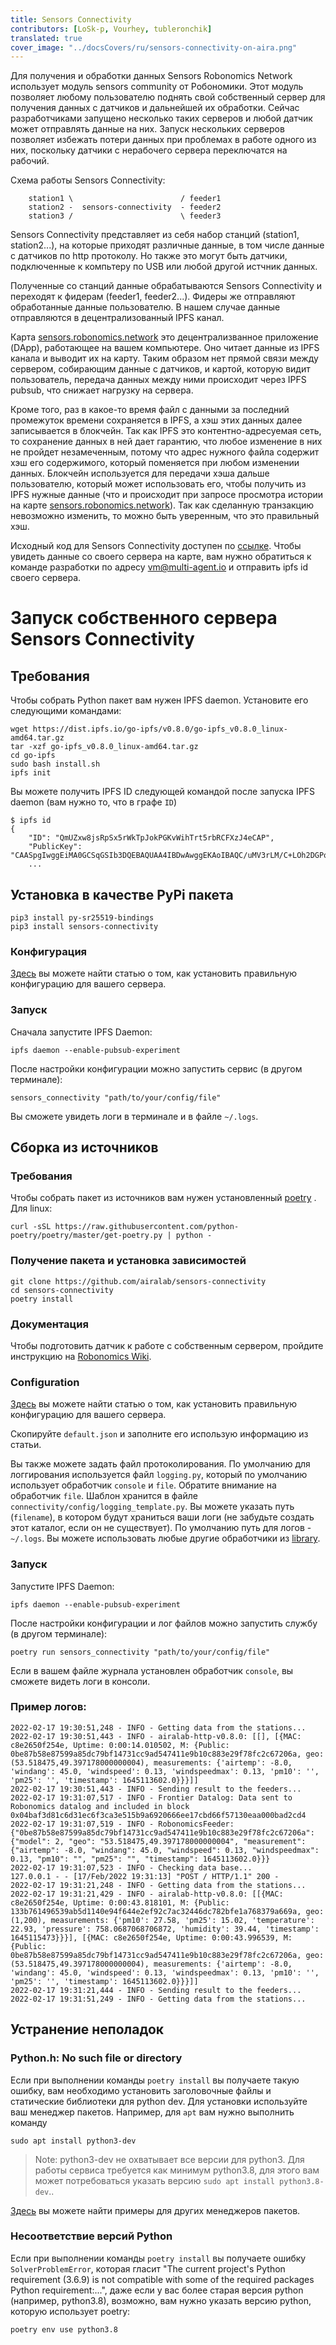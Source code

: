 ```yaml
---
title: Sensors Connectivity
contributors: [LoSk-p, Vourhey, tubleronchik]
translated: true
cover_image: "../docsCovers/ru/sensors-connectivity-on-aira.png"
---
```


Для получения и обработки данных Sensors Robonomics Network использует модуль sensors community от Робономики. Этот модуль позволяет любому пользователю поднять свой собственный сервер для получения данных с датчиков и дальнейшей их обработки. Сейчас разработчиками запущено несколько таких серверов и любой датчик может отправлять данные на них. Запуск нескольких серверов позволяет избежать потери данных при проблемах в работе одного из них, поскольку датчики с нерабочего сервера переключатся на рабочий.

Схема работы Sensors Connectivity:

```
    station1 \                        / feeder1
    station2 -  sensors-connectivity  - feeder2
    station3 /                        \ feeder3
```

Sensors Connectivity представляет из себя набор станций (station1, station2...), на которые приходят различные данные, в том числе данные с датчиков по http протоколу. Но также это могут быть датчики, подключенные к компьтеру по USB или любой другой истчник данных.

Полученные со станций данные обрабатываются Sensors Connectivity и переходят к фидерам (feeder1, feeder2...). Фидеры же отправляют обработанные данные пользователю. В нашем случае данные отправляются в децентрализованный IPFS канал.

Карта [sensors.robonomics.network](https://sensors.robonomics.network/) это децентрализванное приложение (DApp), работающее на вашем компьютере. Оно читает данные из IPFS канала и выводит их на карту. Таким образом нет прямой связи между сервером, собирающим данные с датчиков, и картой, которую видит пользователь, передача данных между ними происходит через IPFS pubsub, что снижает нагрузку на сервера.

Кроме того, раз в какое-то время файл с данными за последний промежуток времени сохраняется в IPFS, а хэш этих данных далее записывается в блокчейн. Так как IPFS это контентно-адресуемая сеть, то сохранение данных в ней дает гарантию, что любое изменение в них не пройдет незамеченным, потому что адрес нужного файла содержит хэш его содержимого, который поменяется при любом изменении данных. Блокчейн используется для передачи хэша дальше пользователю, который может использовать его, чтобы получить из IPFS нужные данные (что и происходит при запросе просмотра истории на карте [sensors.robonomics.network](https://sensors.robonomics.network/)). Так как сделанную транзакцию невозможно изменить, то можно быть уверенным, что это правильный хэш.

Исходный код для Sensors Connectivity доступен по [ссылке](https://github.com/airalab/sensors-connectivity). Чтобы увидеть данные со своего сервера на карте, вам нужно обратиться к команде разработки по адресу vm@multi-agent.io и отправить ipfs id своего сервера.

# Запуск собственного сервера Sensors Connectivity

## Требования

Чтобы собрать Python пакет вам нужен IPFS daemon. Установите его следующими командами:

```
wget https://dist.ipfs.io/go-ipfs/v0.8.0/go-ipfs_v0.8.0_linux-amd64.tar.gz
tar -xzf go-ipfs_v0.8.0_linux-amd64.tar.gz
cd go-ipfs
sudo bash install.sh 
ipfs init
```
Вы можете получить IPFS ID следующей командой после запуска IPFS daemon (вам нужно то, что в графе `ID`)

```console
$ ipfs id
{
	"ID": "QmUZxw8jsRpSx5rWkTpJokPGKvWihTrt5rbRCFXzJ4eCAP",
	"PublicKey": "CAASpgIwggEiMA0GCSqGSIb3DQEBAQUAA4IBDwAwggEKAoIBAQC/uMV3rLM/C+LOh2DGPo3chr+VM+vyYMKi...
    ...
```

## Установка в качестве PyPi пакета

```
pip3 install py-sr25519-bindings
pip3 install sensors-connectivity
```

### Конфигурация

[Здесь](/docs/configuration-options-description/) вы можете найти статью о том, как установить правильную конфигурацию для вашего сервера.

### Запуск

Сначала запустите IPFS Daemon:

```
ipfs daemon --enable-pubsub-experiment
```
После настройки конфигурации можно запустить сервис (в другом терминале):

```
sensors_connectivity "path/to/your/config/file"
```

Вы сможете увидеть логи в терминале и в файле `~/.logs`.

## Сборка из источников
### Требования

Чтобы собрать пакет из источников вам нужен установленный [poetry](https://python-poetry.org/docs/#osx--linux--bashonwindows-install-instructions) . Для linux:

```
curl -sSL https://raw.githubusercontent.com/python-poetry/poetry/master/get-poetry.py | python -
```

### Получение пакета и установка зависимостей

```
git clone https://github.com/airalab/sensors-connectivity
cd sensors-connectivity
poetry install
```

### Документация

Чтобы подготовить датчик к работе с собственным сервером, пройдите инструкцию на [Robonomics Wiki](/docs/connect-sensor-to-robonomics/).

### Configuration

[Здесь](/docs/configuration-options-description/) вы можете найти статью о том, как установить правильную конфигурацию для вашего сервера.

Скопируйте `default.json` и заполните его использую информацию из статьи.

Вы также можете задать файл протоколирования. По умолчанию для логгирования используется файл `logging.py`, который по умолчанию использует обработчик `console` и `file`. Обратите внимание на обработчик `file`. Шаблон хранится в файле `connectivity/config/logging_template.py`. Вы можете указать путь (`filename`), в котором будут храниться ваши логи (не забудьте создать этот каталог, если он не существует). По умолчанию путь для логов - `~/.logs`. Вы можете использовать любые другие обработчики из [library](https://docs.python.org/3.8/library/logging.html).

### Запуск

Запустите IPFS Daemon:

```
ipfs daemon --enable-pubsub-experiment
```
После настройки конфигурации и лог файлов можно запустить службу (в другом терминале):

```
poetry run sensors_connectivity "path/to/your/config/file"  
```
Если в вашем файле журнала установлен обработчик `console`, вы сможете видеть логи в консоли.

### Пример логов:

```
2022-02-17 19:30:51,248 - INFO - Getting data from the stations...
2022-02-17 19:30:51,443 - INFO - airalab-http-v0.8.0: [[], [{MAC: c8e2650f254e, Uptime: 0:00:14.010502, M: {Public: 0be87b58e87599a85dc79bf14731cc9ad547411e9b10c883e29f78fc2c67206a, geo: (53.518475,49.397178000000004), measurements: {'airtemp': -8.0, 'windang': 45.0, 'windspeed': 0.13, 'windspeedmax': 0.13, 'pm10': '', 'pm25': '', 'timestamp': 1645113602.0}}}]]
2022-02-17 19:30:51,443 - INFO - Sending result to the feeders...
2022-02-17 19:31:07,517 - INFO - Frontier Datalog: Data sent to Robonomics datalog and included in block 0x04baf3d81c6d31ec6f3ca3e515b9a6920666ee17cbd66f57130eaa000bad2cd4
2022-02-17 19:31:07,519 - INFO - RobonomicsFeeder: {"0be87b58e87599a85dc79bf14731cc9ad547411e9b10c883e29f78fc2c67206a": {"model": 2, "geo": "53.518475,49.397178000000004", "measurement": {"airtemp": -8.0, "windang": 45.0, "windspeed": 0.13, "windspeedmax": 0.13, "pm10": "", "pm25": "", "timestamp": 1645113602.0}}}
2022-02-17 19:31:07,523 - INFO - Checking data base...
127.0.0.1 - - [17/Feb/2022 19:31:13] "POST / HTTP/1.1" 200 -
2022-02-17 19:31:21,248 - INFO - Getting data from the stations...
2022-02-17 19:31:21,429 - INFO - airalab-http-v0.8.0: [[{MAC: c8e2650f254e, Uptime: 0:00:43.818101, M: {Public: 133b761496539ab5d1140e94f644e2ef92c7ac32446dc782bfe1a768379a669a, geo: (1,200), measurements: {'pm10': 27.58, 'pm25': 15.02, 'temperature': 22.93, 'pressure': 758.0687068706872, 'humidity': 39.44, 'timestamp': 1645115473}}}], [{MAC: c8e2650f254e, Uptime: 0:00:43.996539, M: {Public: 0be87b58e87599a85dc79bf14731cc9ad547411e9b10c883e29f78fc2c67206a, geo: (53.518475,49.397178000000004), measurements: {'airtemp': -8.0, 'windang': 45.0, 'windspeed': 0.13, 'windspeedmax': 0.13, 'pm10': '', 'pm25': '', 'timestamp': 1645113602.0}}}]]
2022-02-17 19:31:21,444 - INFO - Sending result to the feeders...
2022-02-17 19:31:51,249 - INFO - Getting data from the stations...
```

## Устранение неполадок

### Python.h: No such file or directory

Если при выполнении команды `poetry install` вы получаете такую ошибку, вам необходимо установить заголовочные файлы и статические библиотеки для python dev. Для установки используйте ваш менеджер пакетов. Например, для `apt` вам нужно выполнить команду
```
sudo apt install python3-dev
```
> Note:
python3-dev не охватывает все версии для python3. Для работы сервиса требуется как минимум python3.8, для этого вам может потребоваться указать версию `sudo apt install python3.8-dev`..

[Здесь](https://stackoverflow.com/a/21530768) вы можете найти примеры для других менеджеров пакетов.

### Несоответствие версий Python

Если при выполнении команды `poetry install` вы получаете ошибку `SolverProblemError`, которая гласит "The current project's Python requirement (3.6.9) is not compatible with some of the required packages Python requirement:...", даже если у вас более старая версия python (например, python3.8), возможно, вам нужно указать версию python, которую использует poetry:

```
poetry env use python3.8
```

